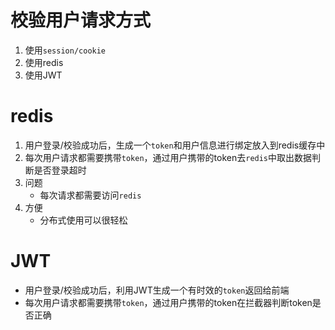 # 校验用户请求方式

1. 使用`session/cookie`
2. 使用redis
3. 使用JWT

# redis

1. 用户登录/校验成功后，生成一个`token`和用户信息进行绑定放入到redis缓存中
2. 每次用户请求都需要携带`token`，通过用户携带的token去`redis`中取出数据判断是否登录超时
3. 问题
   - 每次请求都需要访问`redis`
4. 方便
   - 分布式使用可以很轻松

# JWT

- 用户登录/校验成功后，利用JWT生成一个有时效的`token`返回给前端
- 每次用户请求都需要携带`token`，通过用户携带的token在拦截器判断token是否正确